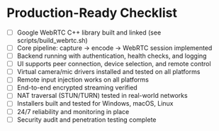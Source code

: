 # Production-Ready Checklist

- [ ] Google WebRTC C++ library built and linked (see scripts/build_webrtc.sh)
- [ ] Core pipeline: capture → encode → WebRTC session implemented
- [ ] Backend running with authentication, health checks, and logging
- [ ] UI supports peer connection, device selection, and remote control
- [ ] Virtual camera/mic drivers installed and tested on all platforms
- [ ] Remote input injection works on all platforms
- [ ] End-to-end encrypted streaming verified
- [ ] NAT traversal (STUN/TURN) tested in real-world networks
- [ ] Installers built and tested for Windows, macOS, Linux
- [ ] 24/7 reliability and monitoring in place
- [ ] Security audit and penetration testing complete

